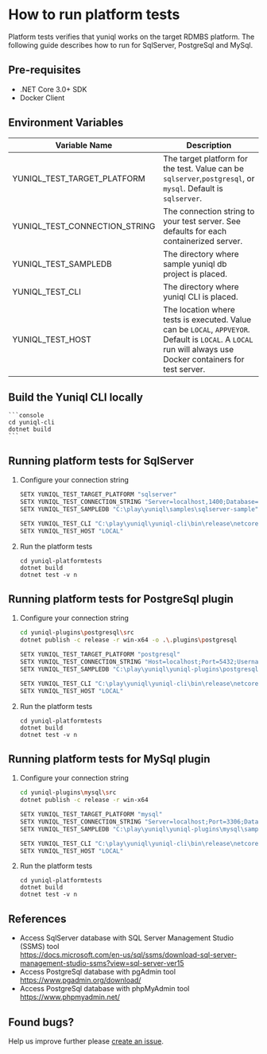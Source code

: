 ﻿# How to run platform tests

Platform tests verifies that yuniql works on the target RDMBS platform. The following guide describes how to run for SqlServer, PostgreSql and MySql.

## Pre-requisites

* .NET Core 3.0+ SDK
* Docker Client

## Environment Variables

|Variable Name|Description|
|---|---|
|YUNIQL_TEST_TARGET_PLATFORM|The target platform for the test. Value can be `sqlserver`,`postgresql`, or `mysql`. Default is `sqlserver`.|
|YUNIQL_TEST_CONNECTION_STRING|The connection string to your test server. See defaults for each containerized server.|
|YUNIQL_TEST_SAMPLEDB|The directory where sample yuniql db project is placed.|
|YUNIQL_TEST_CLI|The directory where yuniql CLI is placed.|
|YUNIQL_TEST_HOST|The location where tests is executed. Value can be `LOCAL`, `APPVEYOR`. Default is `LOCAL`. A `LOCAL` run will always use Docker containers for test server.|

## Build the Yuniql CLI locally

	```console
	cd yuniql-cli
	dotnet build
	```

## Running platform tests for SqlServer

1. Configure your connection string

	```bash
	SETX YUNIQL_TEST_TARGET_PLATFORM "sqlserver"
	SETX YUNIQL_TEST_CONNECTION_STRING "Server=localhost,1400;Database=yuniqldb;User Id=SA;Password=P@ssw0rd!"
	SETX YUNIQL_TEST_SAMPLEDB "C:\play\yuniql\samples\sqlserver-sample"

	SETX YUNIQL_TEST_CLI "C:\play\yuniql\yuniql-cli\bin\release\netcoreapp3.0\win-x64\publish"
	SETX YUNIQL_TEST_HOST "LOCAL"
	```

2. Run the platform tests
	
	```console
	cd yuniql-platformtests
	dotnet build
	dotnet test -v n
	```

## Running platform tests for PostgreSql plugin

1. Configure your connection string

	```bash
	cd yuniql-plugins\postgresql\src
	dotnet publish -c release -r win-x64 -o .\.plugins\postgresql

	SETX YUNIQL_TEST_TARGET_PLATFORM "postgresql"
	SETX YUNIQL_TEST_CONNECTION_STRING "Host=localhost;Port=5432;Username=sa;Password=P@ssw0rd!;Database=yuniqldb"
	SETX YUNIQL_TEST_SAMPLEDB "C:\play\yuniql\yuniql-plugins\postgresql\samples"

	SETX YUNIQL_TEST_CLI "C:\play\yuniql\yuniql-cli\bin\release\netcoreapp3.0\win-x64\publish"
	SETX YUNIQL_TEST_HOST "LOCAL"
	```

2. Run the platform tests
	
	```console
	cd yuniql-platformtests
	dotnet build
	dotnet test -v n
	```

## Running platform tests for MySql plugin

1. Configure your connection string

	```bash
	cd yuniql-plugins\mysql\src
	dotnet publish -c release -r win-x64

	SETX YUNIQL_TEST_TARGET_PLATFORM "mysql"
	SETX YUNIQL_TEST_CONNECTION_STRING "Server=localhost;Port=3306;Database=yuniqldb;Uid=root;Pwd=P@ssw0rd!;"
	SETX YUNIQL_TEST_SAMPLEDB "C:\play\yuniql\yuniql-plugins\mysql\samples"

	SETX YUNIQL_TEST_CLI "C:\play\yuniql\yuniql-cli\bin\release\netcoreapp3.0\win-x64\publish"
	SETX YUNIQL_TEST_HOST "LOCAL"
	```
2. Run the platform tests
	
	```console
	cd yuniql-platformtests
	dotnet build
	dotnet test -v n
	```
## References
- Access SqlServer database with SQL Server Management Studio (SSMS) tool<br>
https://docs.microsoft.com/en-us/sql/ssms/download-sql-server-management-studio-ssms?view=sql-server-ver15
- Access PostgreSql database with pgAdmin tool<br>
https://www.pgadmin.org/download/
- Access PostgreSql database with phpMyAdmin tool<br>
https://www.phpmyadmin.net/

## Found bugs?
Help us improve further please [create an issue](https://github.com/rdagumampan/yuniql/issues/new).